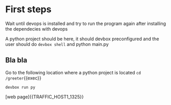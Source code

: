 # First steps
Wait until devops is installed and try to run the program again after installing the dependecies with devops

A python project should be here, it should devbox preconfigured and the user should do `devbox shell` and python main.py

## Bla bla
Go to the following location where a python project is located `cd /greeter`{{exec}}

`devbox run py`

[web page]{{TRAFFIC_HOST1_1325}}

